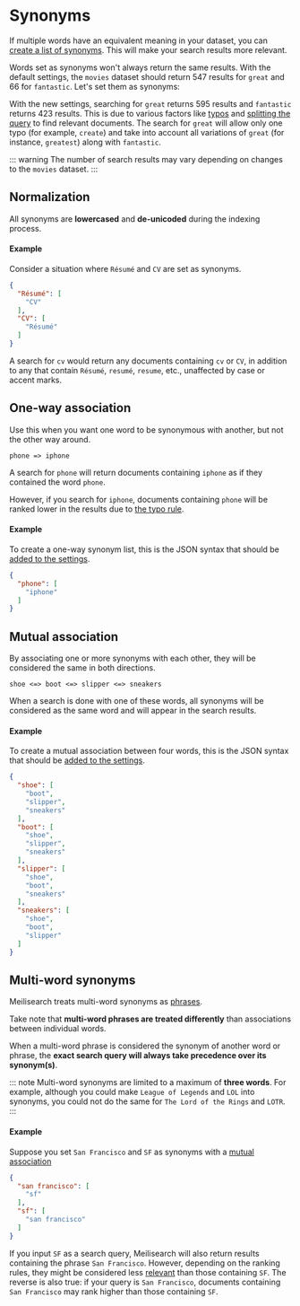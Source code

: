 # Synonyms

If multiple words have an equivalent meaning in your dataset, you can [create a list of synonyms](/reference/api/settings.md#update-synonyms). This will make your search results more relevant.

Words set as synonyms won't always return the same results. With the default settings, the `movies` dataset should return 547 results for `great` and 66 for `fantastic`. Let's set them as synonyms:

<CodeSamples id="synonyms_guide_1" />

With the new settings, searching for `great` returns 595 results and `fantastic` returns 423 results. This is due to various factors like [typos](/learn/configuration/typo_tolerance.md#minwordsizefortypos) and [splitting the query](/learn/advanced/concat.md#split-queries) to find relevant documents. The search for `great` will allow only one typo (for example, `create`) and take into account all variations of `great` (for instance, `greatest`) along with `fantastic`.

::: warning
The number of search results may vary depending on changes to the `movies` dataset.
:::

## Normalization

All synonyms are **lowercased** and **de-unicoded** during the indexing process.

#### Example

Consider a situation where `Résumé` and `CV` are set as synonyms.

```json
{
  "Résumé": [
    "CV"
  ],
  "CV": [
    "Résumé"
  ]
}
```

A search for `cv` would return any documents containing `cv` or `CV`, in addition to any that contain `Résumé`, `resumé`, `resume`, etc., unaffected by case or accent marks.

## One-way association

Use this when you want one word to be synonymous with another, but not the other way around.

```
phone => iphone
```

A search for `phone` will return documents containing `iphone` as if they contained the word `phone`.

However, if you search for `iphone`, documents containing `phone` will be ranked lower in the results due to [the typo rule](/learn/core_concepts/relevancy.md#ranking-rules).

#### Example

To create a one-way synonym list, this is the JSON syntax that should be [added to the settings](/reference/api/settings.md#update-synonyms).

```json
{
  "phone": [
    "iphone"
  ]
}
```

## Mutual association

By associating one or more synonyms with each other, they will be considered the same in both directions.

```
shoe <=> boot <=> slipper <=> sneakers
```

When a search is done with one of these words, all synonyms will be considered as the same word and will appear in the search results.

#### Example

To create a mutual association between four words, this is the JSON syntax that should be [added to the settings](/reference/api/settings.md#update-synonyms).

```json
{
  "shoe": [
    "boot",
    "slipper",
    "sneakers"
  ],
  "boot": [
    "shoe",
    "slipper",
    "sneakers"
  ],
  "slipper": [
    "shoe",
    "boot",
    "sneakers"
  ],
  "sneakers": [
    "shoe",
    "boot",
    "slipper"
  ]
}
```

## Multi-word synonyms

Meilisearch treats multi-word synonyms as [phrases](/reference/api/search.md#phrase-search-2).

Take note that **multi-word phrases are treated differently** than associations between individual words.

When a multi-word phrase is considered the synonym of another word or phrase, the **exact search query will always take precedence over its synonym(s)**.

::: note
Multi-word synonyms are limited to a maximum of **three words**.
For example, although you could make `League of Legends` and `LOL` into synonyms, you could not do the same for `The Lord of the Rings` and `LOTR`.
:::

#### Example

Suppose you set `San Francisco` and `SF` as synonyms with a [mutual association](#mutual-association)

```json
{
  "san francisco": [
    "sf"
  ],
  "sf": [
    "san francisco"
  ]
}
```

If you input `SF` as a search query, Meilisearch will also return results containing the phrase `San Francisco`. However, depending on the ranking rules, they might be considered less [relevant](/learn/core_concepts/relevancy.md) than those containing `SF`. The reverse is also true: if your query is `San Francisco`, documents containing `San Francisco` may rank higher than those containing `SF`.
